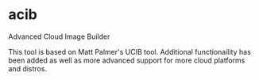 # acib
Advanced Cloud Image Builder

This tool is based on Matt Palmer's UCIB tool. Additional functionaility has been added as well as more advanced support for more cloud platforms and distros.
